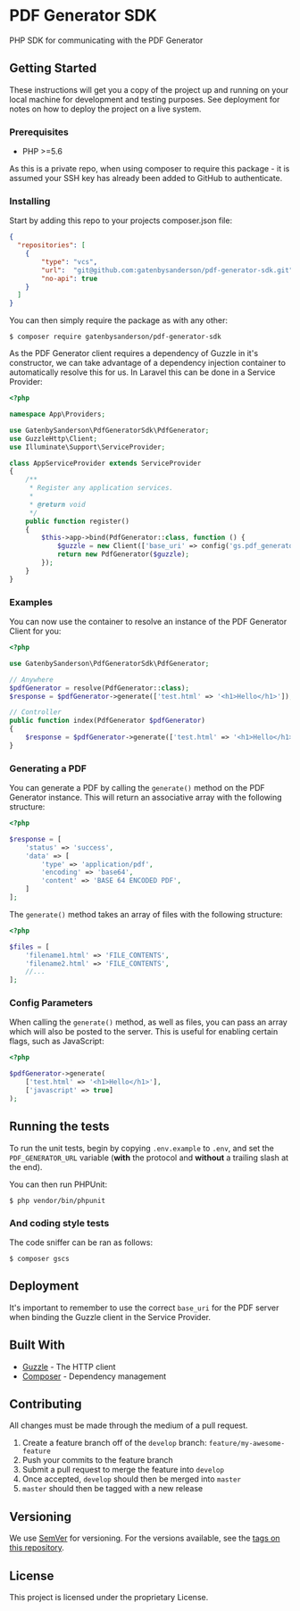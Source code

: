 # PDF Generator SDK

PHP SDK for communicating with the PDF Generator

## Getting Started

These instructions will get you a copy of the project up and running on your local machine for development and testing purposes. See deployment for notes on how to deploy the project on a live system.

### Prerequisites

* PHP >=5.6

As this is a private repo, when using composer to require this package - it is assumed your SSH key has already been added to GitHub to authenticate.

### Installing

Start by adding this repo to your projects composer.json file:

```json
{
  "repositories": [
    {
        "type": "vcs",
        "url":  "git@github.com:gatenbysanderson/pdf-generator-sdk.git",
        "no-api": true
    }
  ]
}
```

You can then simply require the package as with any other:

```
$ composer require gatenbysanderson/pdf-generator-sdk
```

As the PDF Generator client requires a dependency of Guzzle in it's constructor, we can take advantage of a dependency injection container to automatically resolve this for us.
In Laravel this can be done in a Service Provider:

```php
<?php

namespace App\Providers;

use GatenbySanderson\PdfGeneratorSdk\PdfGenerator;
use GuzzleHttp\Client;
use Illuminate\Support\ServiceProvider;

class AppServiceProvider extends ServiceProvider
{
    /**
     * Register any application services.
     *
     * @return void
     */
    public function register()
    {
        $this->app->bind(PdfGenerator::class, function () {
            $guzzle = new Client(['base_uri' => config('gs.pdf_generator_url')]);
            return new PdfGenerator($guzzle);
        });
    }
}
```

### Examples

You can now use the container to resolve an instance of the PDF Generator Client for you:

```php
<?php

use GatenbySanderson\PdfGeneratorSdk\PdfGenerator;

// Anywhere
$pdfGenerator = resolve(PdfGenerator::class);
$response = $pdfGenerator->generate(['test.html' => '<h1>Hello</h1>']);

// Controller
public function index(PdfGenerator $pdfGenerator)
{
    $response = $pdfGenerator->generate(['test.html' => '<h1>Hello</h1>']);
}
```

### Generating a PDF

You can generate a PDF by calling the `generate()` method on the PDF Generator instance. This will return an associative array with the following structure:

```php
<?php

$response = [
    'status' => 'success',
    'data' => [
        'type' => 'application/pdf',
        'encoding' => 'base64',
        'content' => 'BASE 64 ENCODED PDF',
    ]
];
```

The `generate()` method takes an array of files with the following structure:

```php
<?php

$files = [
    'filename1.html' => 'FILE_CONTENTS',
    'filename2.html' => 'FILE_CONTENTS',
    //...
];
```

### Config Parameters

When calling the `generate()` method, as well as files, you can pass an array which will also be posted to the server.
This is useful for enabling certain flags, such as JavaScript:

```php
<?php

$pdfGenerator->generate(
    ['test.html' => '<h1>Hello</h1>'], 
    ['javascript' => true]
);
```

## Running the tests

To run the unit tests, begin by copying `.env.example` to `.env`, and set the `PDF_GENERATOR_URL` variable (**with** the protocol and **without** a trailing slash at the end).

You can then run PHPUnit:

```
$ php vendor/bin/phpunit
```

### And coding style tests

The code sniffer can be ran as follows:

```
$ composer gscs
```

## Deployment

It's important to remember to use the correct `base_uri` for the PDF server when binding the Guzzle client in the Service Provider.

## Built With

* [Guzzle](http://docs.guzzlephp.org//) - The HTTP client
* [Composer](https://getcomposer.org/) - Dependency management

## Contributing

All changes must be made through the medium of a pull request.

1. Create a feature branch off of the `develop` branch: `feature/my-awesome-feature`
2. Push your commits to the feature branch
3. Submit a pull request to merge the feature into `develop`
4. Once accepted, `develop` should then be merged into `master`
5. `master` should then be tagged with a new release


## Versioning

We use [SemVer](http://semver.org/) for versioning. For the versions available, see the [tags on this repository](https://github.com/gatenbysanderson/pdf-generator-sdk/tags). 

## License

This project is licensed under the proprietary License.
